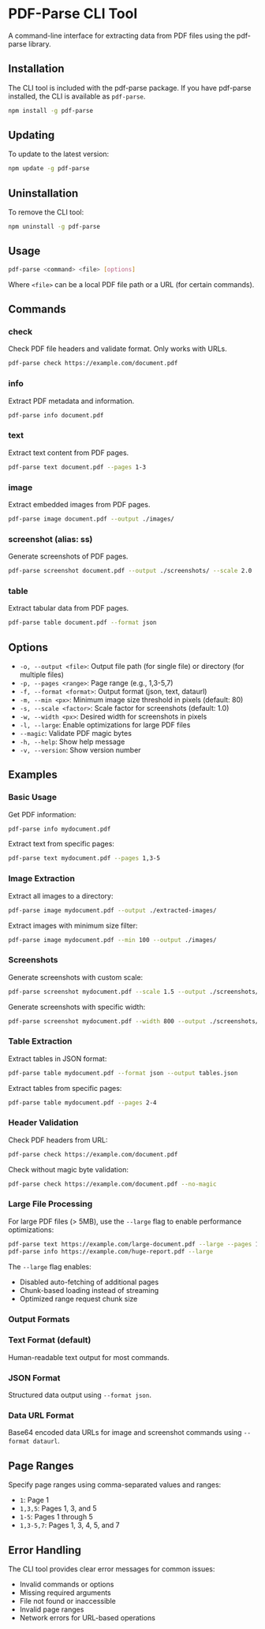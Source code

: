 # PDF-Parse CLI Tool

A command-line interface for extracting data from PDF files using the pdf-parse library.

## Installation

The CLI tool is included with the pdf-parse package. If you have pdf-parse installed, the CLI is available as `pdf-parse`.

```bash
npm install -g pdf-parse
```

## Updating

To update to the latest version:

```bash
npm update -g pdf-parse
```


## Uninstallation

To remove the CLI tool:

```bash
npm uninstall -g pdf-parse
```

## Usage

```bash
pdf-parse <command> <file> [options]
```

Where `<file>` can be a local PDF file path or a URL (for certain commands).

## Commands

### check
Check PDF file headers and validate format. Only works with URLs.

```bash
pdf-parse check https://example.com/document.pdf
```

### info
Extract PDF metadata and information.

```bash
pdf-parse info document.pdf
```

### text
Extract text content from PDF pages.

```bash
pdf-parse text document.pdf --pages 1-3
```

### image
Extract embedded images from PDF pages.

```bash
pdf-parse image document.pdf --output ./images/
```

### screenshot (alias: ss)
Generate screenshots of PDF pages.

```bash
pdf-parse screenshot document.pdf --output ./screenshots/ --scale 2.0
```

### table
Extract tabular data from PDF pages.

```bash
pdf-parse table document.pdf --format json
```

## Options

- `-o, --output <file>`: Output file path (for single file) or directory (for multiple files)
- `-p, --pages <range>`: Page range (e.g., 1,3-5,7)
- `-f, --format <format>`: Output format (json, text, dataurl)
- `-m, --min <px>`: Minimum image size threshold in pixels (default: 80)
- `-s, --scale <factor>`: Scale factor for screenshots (default: 1.0)
- `-w, --width <px>`: Desired width for screenshots in pixels
- `-l, --large`: Enable optimizations for large PDF files
- `--magic`: Validate PDF magic bytes
- `-h, --help`: Show help message
- `-v, --version`: Show version number

## Examples

### Basic Usage

Get PDF information:
```bash
pdf-parse info mydocument.pdf
```

Extract text from specific pages:
```bash
pdf-parse text mydocument.pdf --pages 1,3-5
```

### Image Extraction

Extract all images to a directory:
```bash
pdf-parse image mydocument.pdf --output ./extracted-images/
```

Extract images with minimum size filter:
```bash
pdf-parse image mydocument.pdf --min 100 --output ./images/
```

### Screenshots

Generate screenshots with custom scale:
```bash
pdf-parse screenshot mydocument.pdf --scale 1.5 --output ./screenshots/
```

Generate screenshots with specific width:
```bash
pdf-parse screenshot mydocument.pdf --width 800 --output ./screenshots/
```

### Table Extraction

Extract tables in JSON format:
```bash
pdf-parse table mydocument.pdf --format json --output tables.json
```

Extract tables from specific pages:
```bash
pdf-parse table mydocument.pdf --pages 2-4
```

### Header Validation

Check PDF headers from URL:
```bash
pdf-parse check https://example.com/document.pdf
```

Check without magic byte validation:
```bash
pdf-parse check https://example.com/document.pdf --no-magic
```

### Large File Processing

For large PDF files (> 5MB), use the `--large` flag to enable performance optimizations:

```bash
pdf-parse text https://example.com/large-document.pdf --large --pages 1-10
pdf-parse info https://example.com/huge-report.pdf --large
```

The `--large` flag enables:
- Disabled auto-fetching of additional pages
- Chunk-based loading instead of streaming
- Optimized range request chunk size

### Output Formats

### Text Format (default)
Human-readable text output for most commands.

### JSON Format
Structured data output using `--format json`.

### Data URL Format
Base64 encoded data URLs for image and screenshot commands using `--format dataurl`.

## Page Ranges

Specify page ranges using comma-separated values and ranges:

- `1`: Page 1
- `1,3,5`: Pages 1, 3, and 5
- `1-5`: Pages 1 through 5
- `1,3-5,7`: Pages 1, 3, 4, 5, and 7

## Error Handling

The CLI tool provides clear error messages for common issues:

- Invalid commands or options
- Missing required arguments
- File not found or inaccessible
- Invalid page ranges
- Network errors for URL-based operations
